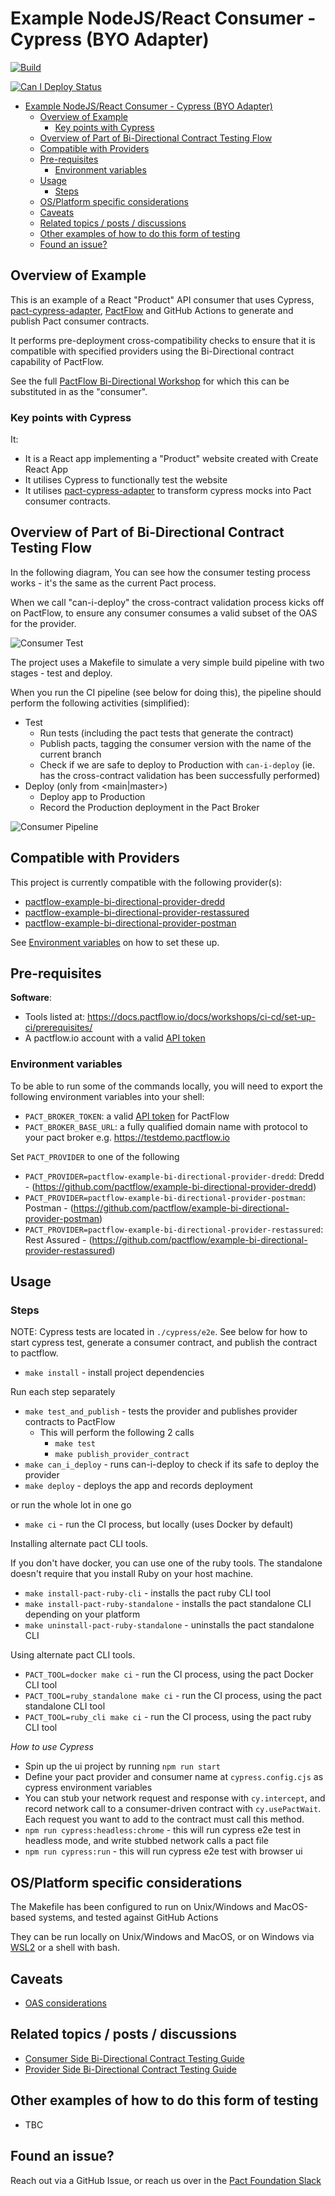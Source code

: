 # Example NodeJS/React Consumer - Cypress (BYO Adapter)

[![Build](https://github.com/pactflow/example-bi-directional-consumer-cypress/actions/workflows/build.yml/badge.svg)](https://github.com/pactflow/example-bi-directional-consumer-cypress/actions/workflows/build.yml)

[![Can I Deploy Status](https://testdemo.pactflow.io/pacticipants/pactflow-example-bi-directional-consumer-cypress/branches/main/latest-version/can-i-deploy/to-environment/production/badge)](https://testdemo.pactflow.io/pacticipants/pactflow-example-bi-directional-consumer-cypress/branches/main/latest-version/can-i-deploy/to-environment/production/badge)

- [Example NodeJS/React Consumer - Cypress (BYO Adapter)](#example-nodejsreact-consumer---cypress-byo-adapter)
  - [Overview of Example](#overview-of-example)
    - [Key points with Cypress](#key-points-with-cypress)
  - [Overview of Part of Bi-Directional Contract Testing Flow](#overview-of-part-of-bi-directional-contract-testing-flow)
  - [Compatible with Providers](#compatibile-with-providers)
  - [Pre-requisites](#pre-requisites)
    - [Environment variables](#environment-variables)
  - [Usage](#usage)
    - [Steps](#steps)
  - [OS/Platform specific considerations](#osplatform-specific-considerations)
  - [Caveats](#caveats)
  - [Related topics / posts / discussions](#related-topics--posts--discussions)
  - [Other examples of how to do this form of testing](#other-examples-of-how-to-do-this-form-of-testing)
  - [Found an issue?](#found-an-issue)

## Overview of Example

<!-- Consumer Overview -->

This is an example of a React "Product" API consumer that uses Cypress, [pact-cypress-adapter](https://www.npmjs.com/package/@pactflow/pact-cypress-adapter), [PactFlow](https://pactflow.io) and GitHub Actions to generate and publish Pact consumer contracts.

It performs pre-deployment cross-compatibility checks to ensure that it is compatible with specified providers using the Bi-Directional contract capability of PactFlow.

<!-- General -->

See the full [PactFlow Bi-Directional Workshop](https://docs.pactflow.io/docs/workshops/bi-directional-contract-testing) for which this can be substituted in as the "consumer".

### Key points with Cypress

It:

- It is a React app implementing a "Product" website created with Create React App
- It utilises Cypress to functionally test the website
- It utilises [pact-cypress-adapter](https://www.npmjs.com/package/@pactflow/pact-cypress-adapter) to transform cypress mocks into Pact consumer contracts.

## Overview of Part of Bi-Directional Contract Testing Flow

<!-- Consumer Overview -->

In the following diagram, You can see how the consumer testing process works - it's the same as the current Pact process.

When we call "can-i-deploy" the cross-contract validation process kicks off on PactFlow, to ensure any consumer consumes a valid subset of the OAS for the provider.

![Consumer Test](docs/consumer-scope.png 'Consumer Test')

The project uses a Makefile to simulate a very simple build pipeline with two stages - test and deploy.

When you run the CI pipeline (see below for doing this), the pipeline should perform the following activities (simplified):

- Test
  - Run tests (including the pact tests that generate the contract)
  - Publish pacts, tagging the consumer version with the name of the current branch
  - Check if we are safe to deploy to Production with `can-i-deploy` (ie. has the cross-contract validation has been successfully performed)
- Deploy (only from <main|master>)
  - Deploy app to Production
  - Record the Production deployment in the Pact Broker

![Consumer Pipeline](docs./../docs/consumer-pipeline.png 'Consumer Pipeline')

## Compatible with Providers

<!-- Provider Compatability -->

This project is currently compatible with the following provider(s):

- [pactflow-example-bi-directional-provider-dredd](https://github.com/pactflow/example-bi-directional-provider-dredd)
- [pactflow-example-bi-directional-provider-restassured](https://github.com/pactflow/example-provider-restassured)
- [pactflow-example-bi-directional-provider-postman](https://github.com/pactflow/example-bi-directional-provider-postman)
<!-- * [pactflow-example-bi-directional-provider-dotnet](https://github.com/pactflow/example-bi-directional-provider-dotnet) -->

See [Environment variables](#environment-variables) on how to set these up.

## Pre-requisites

**Software**:

- Tools listed at: https://docs.pactflow.io/docs/workshops/ci-cd/set-up-ci/prerequisites/
- A pactflow.io account with a valid [API token](https://docs.pactflow.io/docs/getting-started/#configuring-your-api-token)

### Environment variables

To be able to run some of the commands locally, you will need to export the following environment variables into your shell:

- `PACT_BROKER_TOKEN`: a valid [API token](https://docs.pactflow.io/docs/getting-started/#configuring-your-api-token) for PactFlow
- `PACT_BROKER_BASE_URL`: a fully qualified domain name with protocol to your pact broker e.g. https://testdemo.pactflow.io

<!-- CONSUMER env vars -->

Set `PACT_PROVIDER` to one of the following

- `PACT_PROVIDER=pactflow-example-bi-directional-provider-dredd`: Dredd - (https://github.com/pactflow/example-bi-directional-provider-dredd)
- `PACT_PROVIDER=pactflow-example-bi-directional-provider-postman`: Postman - (https://github.com/pactflow/example-bi-directional-provider-postman)
- `PACT_PROVIDER=pactflow-example-bi-directional-provider-restassured`: Rest Assured - (https://github.com/pactflow/example-bi-directional-provider-restassured)

## Usage

### Steps

NOTE: Cypress tests are located in `./cypress/e2e`. See below for how to start cypress test, generate a consumer contract, and publish the contract to pactflow.

- `make install` - install project dependencies

Run each step separately

- `make test_and_publish` - tests the provider and publishes provider contracts to PactFlow
  - This will perform the following 2 calls
    - `make test`
    - `make publish_provider_contract`
- `make can_i_deploy` - runs can-i-deploy to check if its safe to deploy the provider
- `make deploy` - deploys the app and records deployment

or run the whole lot in one go

- `make ci` - run the CI process, but locally (uses Docker by default)

Installing alternate pact CLI tools.

If you don't have docker, you can use one of the ruby tools. The standalone doesn't require that you install Ruby on your host machine.

- `make install-pact-ruby-cli` - installs the pact ruby CLI tool
- `make install-pact-ruby-standalone` - installs the pact standalone CLI depending on your platform
- `make uninstall-pact-ruby-standalone` - uninstalls the pact standalone CLI

Using alternate pact CLI tools.

- `PACT_TOOL=docker make ci` - run the CI process, using the pact Docker CLI tool
- `PACT_TOOL=ruby_standalone make ci` - run the CI process, using the pact standalone CLI tool
- `PACT_TOOL=ruby_cli make ci` - run the CI process, using the pact ruby CLI tool

_How to use Cypress_

- Spin up the ui project by running `npm run start`
- Define your pact provider and consumer name at `cypress.config.cjs` as cypress environment variables
- You can stub your network request and response with `cy.intercept`, and record network call to a consumer-driven contract with `cy.usePactWait`. Each request you want to add to the contract must call this method.
- `npm run cypress:headless:chrome` - this will run cypress e2e test in headless mode, and write stubbed network calls a pact file
- `npm run cypress:run` - this will run cypress e2e test with browser ui

## OS/Platform specific considerations

The Makefile has been configured to run on Unix/Windows and MacOS-based systems, and tested against GitHub Actions

They can be run locally on Unix/Windows and MacOS, or on Windows via [WSL2](https://docs.microsoft.com/en-us/windows/wsl/install) or a shell with bash.

## Caveats

- [OAS considerations](https://docs.pactflow.io/docs/bi-directional-contract-testing/contracts/oas#considerations)

## Related topics / posts / discussions

- [Consumer Side Bi-Directional Contract Testing Guide](https://docs.pactflow.io/docs/bi-directional-contract-testing/consumer)
- [Provider Side Bi-Directional Contract Testing Guide](https://docs.pactflow.io/docs/bi-directional-contract-testing/provider)

## Other examples of how to do this form of testing

- TBC

## Found an issue?

Reach out via a GitHub Issue, or reach us over in the [Pact Foundation Slack](https://slack.pact.io)
